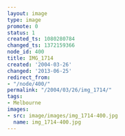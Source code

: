 ```yaml
---
layout: image
type: image
promote: 0
status: 1
created_ts: 1080280784
changed_ts: 1372159366
node_id: 400
title: IMG_1714
created: '2004-03-26'
changed: '2013-06-25'
redirect_from:
- "/node/400/"
permalink: "/2004/03/26/img_1714/"
tags:
- Melbourne
images:
- src: image/images/img_1714-400.jpg
  name: img_1714-400.jpg
---
```


